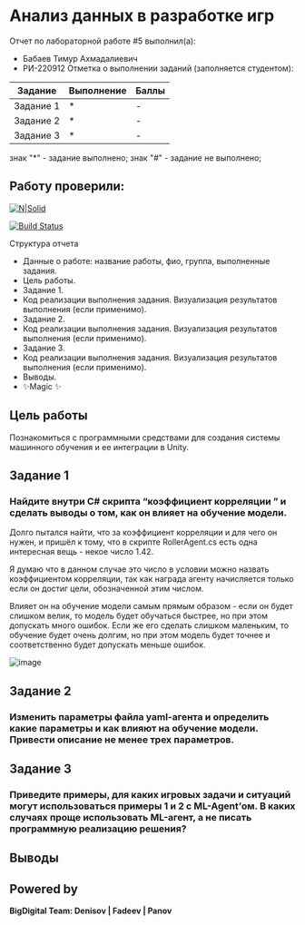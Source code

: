 # Анализ данных в разработке игр
Отчет по лабораторной работе #5 выполнил(а):
- Бабаев Тимур Ахмадалиевич
- РИ-220912
Отметка о выполнении заданий (заполняется студентом):

| Задание | Выполнение | Баллы |
| ------ | ------ | ------ |
| Задание 1 | * | - |
| Задание 2 | * | - |
| Задание 3 | * | - |

знак "*" - задание выполнено; знак "#" - задание не выполнено;

Работу проверили:
-

[![N|Solid](https://cldup.com/dTxpPi9lDf.thumb.png)](https://nodesource.com/products/nsolid)

[![Build Status](https://travis-ci.org/joemccann/dillinger.svg?branch=master)](https://travis-ci.org/joemccann/dillinger)

Структура отчета

- Данные о работе: название работы, фио, группа, выполненные задания.
- Цель работы.
- Задание 1.
- Код реализации выполнения задания. Визуализация результатов выполнения (если применимо).
- Задание 2.
- Код реализации выполнения задания. Визуализация результатов выполнения (если применимо).
- Задание 3.
- Код реализации выполнения задания. Визуализация результатов выполнения (если применимо).
- Выводы.
- ✨Magic ✨

## Цель работы
Познакомиться с программными средствами для создания системы машинного обучения и ее интеграции в Unity.

## Задание 1
### Найдите внутри C# скрипта “коэффициент корреляции ” и сделать выводы о том, как он влияет на обучение модели.
Долго пытался найти, что за коэффициент корреляции и для чего он нужен, и пришёл к тому, что в скрипте RollerAgent.cs есть одна интересная вещь - некое число 1.42.

Я думаю что в данном случае это число в условии можно назвать коэффициентом корреляции, так как награда агенту начисляется только если он достиг цели, обозначенной этим числом.

Влияет он на обучение модели самым прямым образом - если он будет слишком велик, то модель будет обучаться быстрее, но при этом допускать много ошибок. Если же его сделать слишком маленьким, то обучение будет очень долгим, но при этом модель будет точнее и соответственно будет допускать меньше ошибок.

![image](https://github.com/truefolder/AD_ingamedev_lab5/assets/89926388/9c233b5a-6bc5-49c3-ba48-d7a398b208ec)


## Задание 2
### Изменить параметры файла yaml-агента и определить какие параметры и как влияют на обучение модели. Привести описание не менее трех параметров.

## Задание 3
### Приведите примеры, для каких игровых задачи и ситуаций могут использоваться примеры 1 и 2 с ML-Agent’ом. В каких случаях проще использовать ML-агент, а не писать программную реализацию решения? 

## Выводы

## Powered by

**BigDigital Team: Denisov | Fadeev | Panov**
